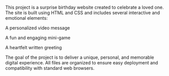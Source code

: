 This project is a surprise birthday website created to celebrate a loved one. The site is built using HTML and CSS and includes several interactive and emotional elements:

A personalized video message

A fun and engaging mini-game

A heartfelt written greeting

The goal of the project is to deliver a unique, personal, and memorable digital experience. All files are organized to ensure easy deployment and compatibility with standard web browsers.
